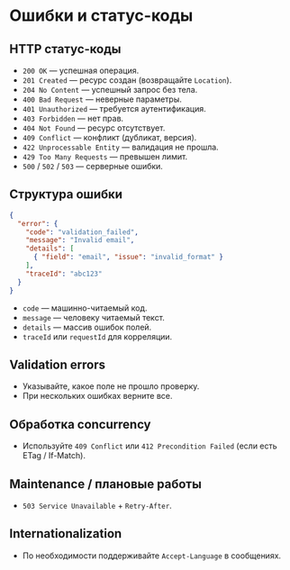 # Ошибки и статус-коды

## HTTP статус-коды
- `200 OK` — успешная операция.
- `201 Created` — ресурс создан (возвращайте `Location`).
- `204 No Content` — успешный запрос без тела.
- `400 Bad Request` — неверные параметры.
- `401 Unauthorized` — требуется аутентификация.
- `403 Forbidden` — нет прав.
- `404 Not Found` — ресурс отсутствует.
- `409 Conflict` — конфликт (дубликат, версия).
- `422 Unprocessable Entity` — валидация не прошла.
- `429 Too Many Requests` — превышен лимит.
- `500` / `502` / `503` — серверные ошибки.

## Структура ошибки

```json
{
  "error": {
    "code": "validation_failed",
    "message": "Invalid email",
    "details": [
      { "field": "email", "issue": "invalid_format" }
    ],
    "traceId": "abc123"
  }
}
```

- `code` — машинно-читаемый код.
- `message` — человеку читаемый текст.
- `details` — массив ошибок полей.
- `traceId` или `requestId` для корреляции.

## Validation errors
- Указывайте, какое поле не прошло проверку.
- При нескольких ошибках верните все.

## Обработка concurrency
- Используйте `409 Conflict` или `412 Precondition Failed` (если есть ETag / If-Match).

## Maintenance / плановые работы
- `503 Service Unavailable` + `Retry-After`.

## Internationalization
- По необходимости поддерживайте `Accept-Language` в сообщениях.


